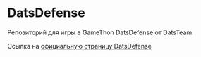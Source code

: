 # DatsDefense
Репозиторий для игры в GameThon DatsDefense от DatsTeam. 

Ссылка на [официальную страницу DatsDefense](https://datsteam.dev/datsdefense?utm_source=datshackaton)

